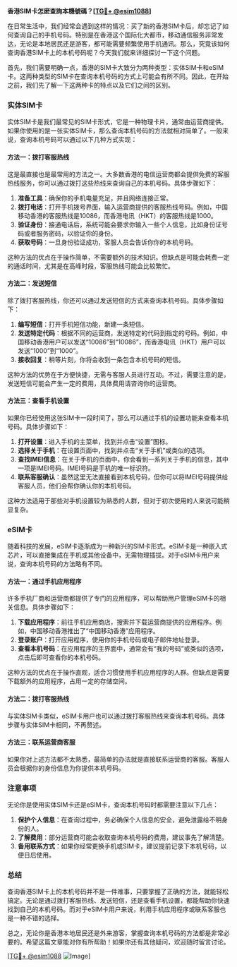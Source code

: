 **香港SIM卡怎麽查詢本機號碼？[[TG💪+ @esim1088](https://t.me/s/esim1088)]**

在日常生活中，我们经常会遇到这样的情况：买了新的香港SIM卡后，却忘记了如何查询自己的手机号码。特别是在香港这个国际化大都市，移动通信服务非常发达，无论是本地居民还是游客，都可能需要频繁使用手机通讯。那么，究竟该如何查询香港SIM卡上的本机号码呢？今天我们就来详细探讨一下这个问题。

首先，我们需要明确一点，香港的SIM卡大致分为两种类型：实体SIM卡和eSIM卡。这两种类型的SIM卡在查询本机号码的方式上可能会有所不同。因此，在开始之前，我们先了解一下这两种卡的特点以及它们之间的区别。

### 实体SIM卡

实体SIM卡是我们最常见的SIM卡形式，它是一种物理卡片，通常由运营商提供。如果你使用的是一张实体SIM卡，那么查询本机号码的方法就相对简单了。一般来说，查询本机号码可以通过以下几种方式实现：

#### 方法一：拨打客服热线

这是最直接也是最常用的方法之一。大多数香港的电信运营商都会提供免费的客服热线服务，你可以通过拨打这些热线来查询自己的本机号码。具体步骤如下：

1. **准备工具**：确保你的手机电量充足，并且网络连接正常。
2. **拨打电话**：打开手机拨号界面，输入运营商提供的客服热线号码。例如，中国移动香港的客服热线是10086，而香港电讯（HKT）的客服热线是1000。
3. **验证身份**：接通电话后，系统可能会要求你输入一些个人信息，比如身份证号码或者服务密码，以验证你的身份。
4. **获取号码**：一旦身份验证成功，客服人员会告诉你你的本机号码。

这种方法的优点在于操作简单，不需要额外的技术知识。但缺点是可能会耗费一定的通话时间，尤其是在高峰时段，客服热线可能会比较繁忙。

#### 方法二：发送短信

除了拨打客服热线，你还可以通过发送短信的方式来查询本机号码。具体步骤如下：

1. **编写短信**：打开手机短信功能，新建一条短信。
2. **发送特定代码**：根据不同的运营商，发送特定的代码到指定的号码。例如，中国移动香港用户可以发送“10086”到“10086”，而香港电讯（HKT）用户可以发送“1000”到“1000”。
3. **接收回复**：稍等片刻，你将会收到一条包含本机号码的短信。

这种方法的优势在于方便快捷，无需与客服人员进行互动。不过，需要注意的是，发送短信可能会产生一定的费用，具体费用请咨询你的运营商。

#### 方法三：查看手机设置

如果你已经使用这张SIM卡一段时间了，那么可以通过手机的设置功能来查看本机号码。具体步骤如下：

1. **打开设置**：进入手机的主菜单，找到并点击“设置”图标。
2. **选择关于手机**：在设置页面中，找到并点击“关于手机”或类似的选项。
3. **查找IMEI信息**：在关于手机的页面中，你会看到一系列关于手机的信息，其中一项是IMEI号码。IMEI号码是手机的唯一标识符。
4. **联系客服确认**：虽然这里无法直接看到本机号码，但你可以将IMEI号码提供给客服人员，他们会帮你确认你的本机号码。

这种方法适用于那些对手机设置较为熟悉的人群，但对于初次使用的人来说可能稍显复杂。

### eSIM卡

随着科技的发展，eSIM卡逐渐成为一种新兴的SIM卡形式。eSIM卡是一种嵌入式芯片，可以直接集成在手机或其他设备中，无需物理插拔。对于eSIM卡用户来说，查询本机号码的方法略有不同。

#### 方法一：通过手机应用程序

许多手机厂商和运营商都提供了专门的应用程序，可以帮助用户管理eSIM卡的相关信息。具体步骤如下：

1. **下载应用程序**：前往手机应用商店，搜索并下载运营商提供的应用程序。例如，中国移动香港推出了“中国移动香港”应用程序。
2. **登录账户**：打开应用程序，使用你的手机号码或电子邮件地址登录。
3. **查看本机号码**：在应用程序的主界面中，通常会有“我的号码”或类似的选项，点击后即可查看你的本机号码。

这种方法的优点在于操作直观，适合习惯使用手机应用程序的人群。但缺点是需要下载额外的应用程序，占用一定的存储空间。

#### 方法二：拨打客服热线

与实体SIM卡类似，eSIM卡用户也可以通过拨打客服热线来查询本机号码。具体步骤与实体SIM卡相同，不再赘述。

#### 方法三：联系运营商客服

如果你对上述方法都不太熟悉，最简单的办法就是直接联系运营商的客服。客服人员会根据你的身份信息为你提供本机号码。

### 注意事项

无论你是使用实体SIM卡还是eSIM卡，查询本机号码时都需要注意以下几点：

1. **保护个人信息**：在查询过程中，务必确保个人信息的安全，避免泄露给不明身份的人。
2. **了解费用**：部分运营商可能会收取查询本机号码的费用，建议事先了解清楚。
3. **备用联系方式**：如果你经常更换手机或SIM卡，建议提前记录下本机号码，以便日后使用。

### 总结

查询香港SIM卡上的本机号码并不是一件难事，只要掌握了正确的方法，就能轻松搞定。无论是通过拨打客服热线、发送短信，还是查看手机设置，都能帮助你快速找到自己的本机号码。而对于eSIM卡用户来说，利用手机应用程序或联系客服也是一种不错的选择。

总之，无论你是香港本地居民还是外来游客，掌握查询本机号码的方法都是非常必要的。希望这篇文章能对你有所帮助！如果你还有其他疑问，欢迎随时留言讨论。

[[TG💪+ @esim1088](https://t.me/s/esim1088) ![Image](https://i.postimg.cc/4NQfJmqS/Snipaste-2025-05-13-00-14-12.png)]